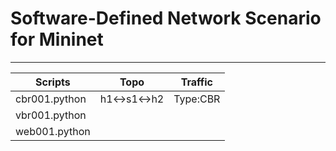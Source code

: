# Software-Defined Network Scenario for Mininet

------------------------------------

|Scripts|Topo|Traffic|
|-------|----|-------|
|cbr001.python|h1<->s1<->h2|Type:CBR|
|vbr001.python|||
|web001.python|||

